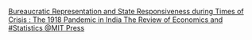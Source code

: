 [Bureaucratic Representation and State Responsiveness during Times of Crisis : The 1918 Pandemic in India   The Review of Economics and #Statistics   @MIT Press](https://qi.tc/qi/111059)